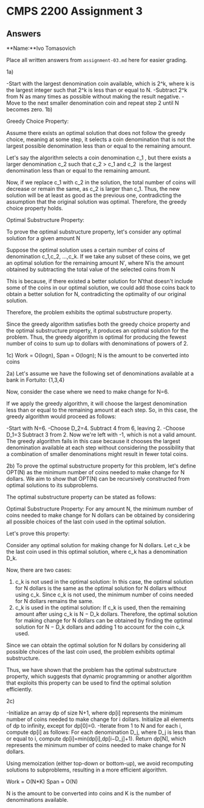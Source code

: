# CMPS 2200 Assignment 3
## Answers

**Name:**Ivo Tomasovich


Place all written answers from `assignment-03.md` here for easier grading.

1a)

-Start with the largest denomination coin available, which is 2^k, where k is the largest integer such that 2^k  is less than or equal to N.
-Subtract 2^k from N as many times as possible without making the result negative.
-Move to the next smaller denomination coin and repeat step 2 until N becomes zero.
1b)

Greedy Choice Property:

Assume there exists an optimal solution that does not follow the greedy choice, meaning at some step, it selects a coin denomination that is not the largest possible denomination less than or equal to the remaining amount.

Let's say the algorithm selects a coin denomination c_1 , but there exists a larger denomination c_2  such that c_2 > c_1 and c_2
​ is the largest denomination less than or equal to the remaining amount.

Now, if we replace c_1  with c_2 in the solution, the total number of coins will decrease or remain the same, as c_2  is larger than 
c_1. Thus, the new solution will be at least as good as the previous one, contradicting the assumption that the original solution was optimal. Therefore, the greedy choice property holds.

Optimal Substructure Property:

To prove the optimal substructure property, let's consider any optimal solution for a given amount N

Suppose the optimal solution uses a certain number of coins of denomination c_1,c_2, ...,c_k. If we take any subset of these coins, we get an optimal solution for the remaining amount 
N′, where N′is the amount obtained by subtracting the total value of the selected coins from N


This is because, if there existed a better solution for N′that doesn't include some of the coins in our optimal solution, we could add those coins back to obtain a better solution for N, contradicting the optimality of our original solution.

Therefore, the problem exhibits the optimal substructure property.

Since the greedy algorithm satisfies both the greedy choice property and the optimal substructure property, it produces an optimal solution for the problem. Thus, the greedy algorithm is optimal for producing the fewest number of coins to sum up to 
 dollars with denominations of powers of 2.

1c) Work = O(logn), Span = O(logn); N is the amount to be converted into coins

2a) Let's assume we have the following set of denominations available at a bank in Fortuito: {1,3,4}

Now, consider the case where we need to make change for N=6.

If we apply the greedy algorithm, it will choose the largest denomination less than or equal to the remaining amount at each step. So, in this case, the greedy algorithm would proceed as follows:

-Start with N=6.
-Choose D_2=4. Subtract 4 from 6, leaving 2.
-Choose D_1=3 Subtract 3 from 2. Now we're left with -1, which is not a valid amount.
The greedy algorithm fails in this case because it chooses the largest denomination available at each step without considering the possibility that a combination of smaller denominations might result in fewer total coins.

2b) 
To prove the optimal substructure property for this problem, let's define OPT(N) as the minimum number of coins needed to make change for N dollars. We aim to show that OPT(N) can be recursively constructed from optimal solutions to its subproblems.

The optimal substructure property can be stated as follows:

Optimal Substructure Property: For any amount N, the minimum number of coins needed to make change for N dollars can be obtained by considering all possible choices of the last coin used in the optimal solution.

Let's prove this property:

Consider any optimal solution for making change for N dollars. Let 
c_k be the last coin used in this optimal solution, where c_k has a denomination D_k.

Now, there are two cases:

1. c_k is not used in the optimal solution: In this case, the optimal solution for N dollars is the same as the optimal solution for N dollars without using c_k. Since 
c_k is not used, the minimum number of coins needed for N dollars remains the same.
2. c_k is used in the optimal solution: If c_k is used, then the remaining amount after using c_k is N − D_k dollars. Therefore, the optimal solution for making change for N dollars can be obtained by finding the optimal solution for N − D_k dollars and adding 1 to account for the coin c_k used.

Since we can obtain the optimal solution for N dollars by considering all possible choices of the last coin used, the problem exhibits optimal substructure.

Thus, we have shown that the problem has the optimal substructure property, which suggests that dynamic programming or another algorithm that exploits this property can be used to find the optimal solution efficiently.

2c)

-Initialize an array dp of size N+1, where dp[i] represents the minimum number of coins needed to make change for i dollars. Initialize all elements of dp to infinity, except for dp[0]=0.
-Iterate from 1 to N and for each i, compute dp[i] as follows:
For each denomination D_j, where D_j is less than or equal to i, compute dp[i]=min(dp[i],dp[i−D_j]+1).
Return dp[N], which represents the minimum number of coins needed to make change for N dollars. 

Using memoization (either top-down or bottom-up), we avoid recomputing solutions to subproblems, resulting in a more efficient algorithm.

Work = O(N*K)
Span = O(N)

N is the amount to be converted into coins and K is the number of denominations available.